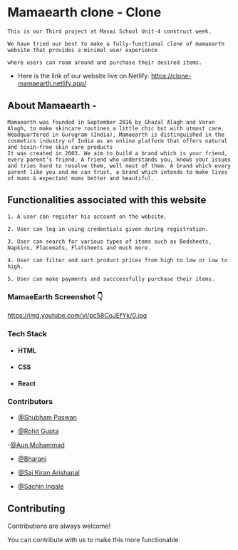 
# Mamaearth clone - Clone

    This is our Third project at Masai School Unit-4 construct week.

    We have tried our best to make a fully-functional clone of mamaearth website that provides a minimal user experience 
    
    where users can roam around and purchase their desired items.


* Here is the link of our website live on Netlify: https://clone-mamaearth.netlify.app/


## About Mamaearth  -

    Mamaearth was founded in September 2016 by Ghazal Alagh and Varun Alagh, to make skincare routines a little chic but with utmost care. Headquartered in Gurugram (India), Mamaearth is distinguished in the cosmetics industry of India as an online platform that offers natural and toxin-free skin care products
    It was created in 2003. We aim to build a brand which is your friend, every parent’s friend. A friend who understands you, knows your issues and tries hard to resolve them, well most of them. A brand which every parent like you and me can trust, a brand which intends to make lives of mums & expectant mums better and beautiful. 

## Functionalities associated with this website

    1. A user can register his account on the website.

    2. User can log in using credentials given during registration.

    3. User can search for various types of items such as Bedsheets, Napkins, Placemats, Flatsheets and much more.

    4. User can filter and sort product prices from high to low or low to high.

    5. User can make payments and succcessfully purchase their items.

### MamaeEarth Screenshot 👇

https://img.youtube.com/vi/pc58CoJEfYk/0.jpg


### Tech Stack

* #### HTML

* #### CSS

* #### React


### Contributors

- [@Shubham Paswan](https://github.com/najmushsaaquib)

- [@Rohit Gupta](https://github.com/Rohit_rg15697) 

-[@Aun Mohammad](https://github.com/aun)

- [@Bharani](https://github.com/Bharani619)

- [@Sai Kiran Arishapal](https://github.com/saikiran003)

- [@Sachin Ingale](https://github.com/sachiningale1998)




## Contributing

Contributions are always welcome!

You can contribute with us to make this more functionable.
